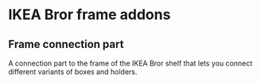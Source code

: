 # IKEA Bror frame addons

## Frame connection part

A connection part to the frame of the IKEA Bror shelf that lets you connect different variants of boxes and holders.
